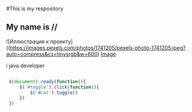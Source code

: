 #This is my  respository
## My name is //

![Иллюстрация к проекту]((https://images.pexels.com/photos/1741205/pexels-photo-1741205.jpeg?auto=compress&cs=tinysrgb&w=600)
[Image ](https://images.pexels.com/photos/1741205/pexels-photo-1741205.jpeg?auto=compress&cs=tinysrgb&w=600)

i java developer
```javascript

 $(document).ready(function(){
     $('#toggle').click(function(){
         $('#cat').toggle()
     })
 })


```

